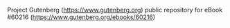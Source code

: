 Project Gutenberg (https://www.gutenberg.org) public repository for eBook #60216 (https://www.gutenberg.org/ebooks/60216)
